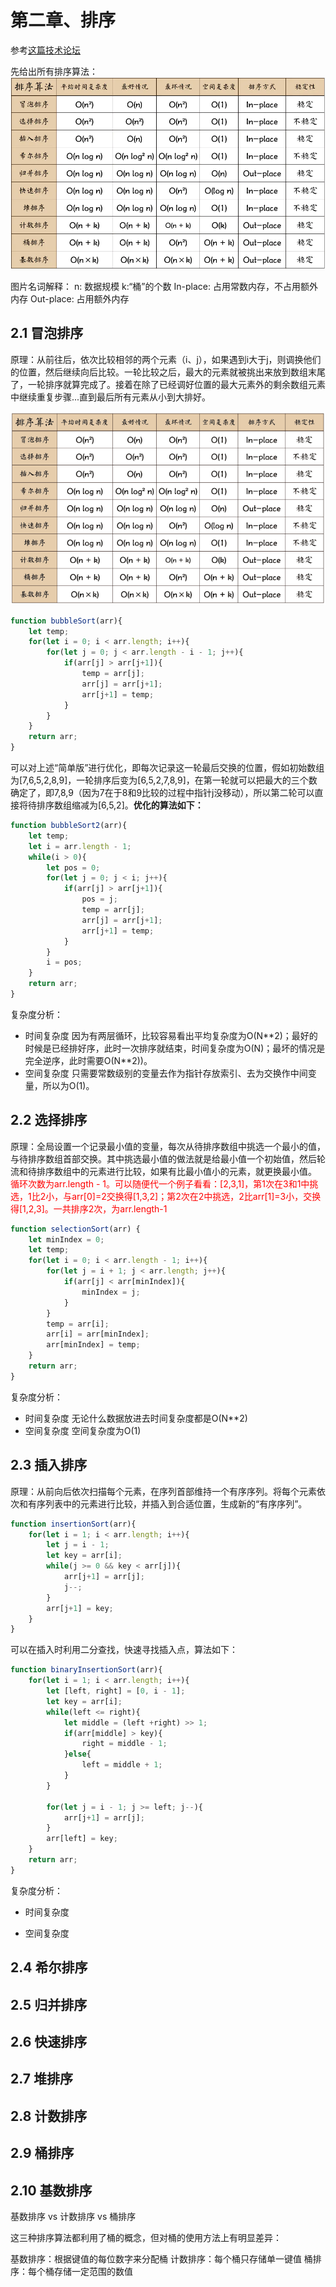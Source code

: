 # 第二章、排序

参考[这篇技术论坛](https://www.runoob.com/w3cnote/ten-sorting-algorithm.html)

先给出所有排序算法：
![排序算法汇总](./pic/2.webp)

图片名词解释：
n: 数据规模
k:“桶”的个数
In-place: 占用常数内存，不占用额外内存
Out-place: 占用额外内存

## 2.1 冒泡排序

原理：从前往后，依次比较相邻的两个元素（i、j），如果遇到i大于j，则调换他们的位置，然后继续向后比较。一轮比较之后，最大的元素就被挑出来放到数组末尾了，一轮排序就算完成了。接着在除了已经调好位置的最大元素外的剩余数组元素中继续重复步骤...直到最后所有元素从小到大排好。

![冒泡排序](./pic/3.png)

```js
function bubbleSort(arr){
    let temp;
    for(let i = 0; i < arr.length; i++){
        for(let j = 0; j < arr.length - i - 1; j++){
            if(arr[j] > arr[j+1]){
                temp = arr[j];
                arr[j] = arr[j+1];
                arr[j+1] = temp;
            }
        }
    }
    return arr;
}
```

可以对上述“简单版”进行优化，即每次记录这一轮最后交换的位置，假如初始数组为[7,6,5,2,8,9]，一轮排序后变为[6,5,2,7,8,9]，在第一轮就可以把最大的三个数确定了，即7,8,9（因为7在于8和9比较的过程中指针j没移动），所以第二轮可以直接将待排序数组缩减为[6,5,2]。**优化的算法如下：**

```js
function bubbleSort2(arr){
    let temp;
    let i = arr.length - 1;
    while(i > 0){
        let pos = 0;
        for(let j = 0; j < i; j++){
            if(arr[j] > arr[j+1]){
                pos = j;
                temp = arr[j];
                arr[j] = arr[j+1];
                arr[j+1] = temp;
            }
        }
        i = pos;
    }
    return arr;
}
```

复杂度分析：

- 时间复杂度
因为有两层循环，比较容易看出平均复杂度为O(N**2)；最好的时候是已经排好序，此时一次排序就结束，时间复杂度为O(N)；最坏的情况是完全逆序，此时需要O(N\**2))。
- 空间复杂度
只需要常数级别的变量去作为指针存放索引、去为交换作中间变量，所以为O(1)。

## 2.2 选择排序

原理：全局设置一个记录最小值的变量，每次从待排序数组中挑选一个最小的值，与待排序数组首部交换。其中挑选最小值的做法就是给最小值一个初始值，然后轮流和待排序数组中的元素进行比较，如果有比最小值小的元素，就更换最小值。
<font color='red'>循环次数为arr.length - 1。可以随便代一个例子看看：[2,3,1]，第1次在3和1中挑选，1比2小，与arr[0]=2交换得[1,3,2]；第2次在2中挑选，2比arr[1]=3小，交换得[1,2,3]。一共排序2次，为arr.length-1</font>

```js
function selectionSort(arr) {
    let minIndex = 0;
    let temp;
    for(let i = 0; i < arr.length - 1; i++){
        for(let j = i + 1; j < arr.length; j++){
            if(arr[j] < arr[minIndex]){
                minIndex = j;
            }
        }
        temp = arr[i];
        arr[i] = arr[minIndex];
        arr[minIndex] = temp;
    }
    return arr;
}
```

复杂度分析：

- 时间复杂度
无论什么数据放进去时间复杂度都是O(N**2)
- 空间复杂度
空间复杂度为O(1)

## 2.3 插入排序

原理：从前向后依次扫描每个元素，在序列首部维持一个有序序列。将每个元素依次和有序列表中的元素进行比较，并插入到合适位置，生成新的“有序序列”。

```js
function insertionSort(arr){
    for(let i = 1; i < arr.length; i++){
        let j = i - 1;
        let key = arr[i];
        while(j >= 0 && key < arr[j]){
            arr[j+1] = arr[j];
            j--;
        }
        arr[j+1] = key;
    }
}
```

可以在插入时利用二分查找，快速寻找插入点，算法如下：

```js
function binaryInsertionSort(arr){
    for(let i = 1; i < arr.length; i++){
        let [left, right] = [0, i - 1];
        let key = arr[i];
        while(left <= right){
            let middle = (left +right) >> 1;
            if(arr[middle] > key){
                right = middle - 1;
            }else{
                left = middle + 1;
            }
        }

        for(let j = i - 1; j >= left; j--){
            arr[j+1] = arr[j];
        }
        arr[left] = key;
    }
    return arr;
}
```

复杂度分析：

- 时间复杂度

- 空间复杂度

## 2.4 希尔排序

## 2.5 归并排序

## 2.6 快速排序

## 2.7 堆排序

## 2.8 计数排序

## 2.9 桶排序

## 2.10 基数排序

基数排序 vs 计数排序 vs 桶排序

这三种排序算法都利用了桶的概念，但对桶的使用方法上有明显差异：

基数排序：根据键值的每位数字来分配桶
计数排序：每个桶只存储单一键值
桶排序：每个桶存储一定范围的数值
